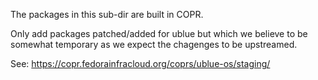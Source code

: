 The packages in this sub-dir are built in COPR.

Only add packages patched/added for ublue but which we believe to be somewhat temporary as we expect the chagenges to be upstreamed.

See: https://copr.fedorainfracloud.org/coprs/ublue-os/staging/
